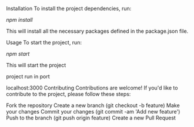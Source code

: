 
Installation
To install the project dependencies, run:


*npm install*

This will install all the necessary packages defined in the package.json file.

Usage
To start the project, run:


*npm start*

This will start the project 

project run in port  

localhost:3000
Contributing
Contributions are welcome! If you'd like to contribute to the project, please follow these steps:

Fork the repository
Create a new branch (git checkout -b feature)
Make your changes
Commit your changes (git commit -am 'Add new feature')
Push to the branch (git push origin feature)
Create a new Pull Request
